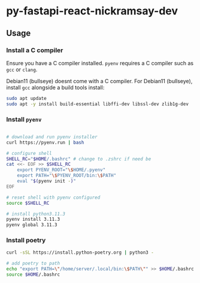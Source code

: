 # py-fastapi-react-nickramsay-dev

## Usage
### Install a C compiler
Ensure you have a C compiler installed. `pyenv` requires a C compiler such as `gcc` or `clang`. 

Debian11 (bullseye) doesnt come with a C compiler. For Debian11 (bullseye), install `gcc` alongside a build tools install:
```sh
sudo apt update
sudo apt -y install build-essential libffi-dev libssl-dev zlib1g-dev
```

### Install `pyenv`
```sh

# download and run pyenv installer
curl https://pyenv.run | bash

# configure shell
SHELL_RC="$HOME/.bashrc" # change to .zshrc if need be
cat <<- EOF >> $SHELL_RC
    export PYENV_ROOT="\$HOME/.pyenv"
    export PATH="\$PYENV_ROOT/bin:\$PATH"
    eval "$(pyenv init -)"
EOF

# reset shell with pyenv configured
source $SHELL_RC

# install python3.11.3
pyenv install 3.11.3
pyenv global 3.11.3
```

### Install poetry
```sh
curl -sSL https://install.python-poetry.org | python3 -

# add poetry to path
echo "export PATH=\"/home/server/.local/bin:\$PATH\"" >> $HOME/.bashrc
source $HOME/.bashrc
```
